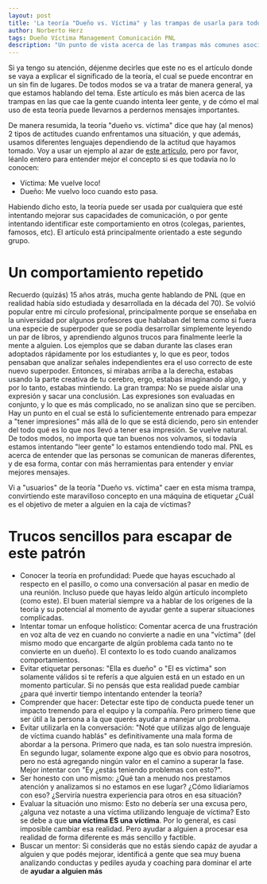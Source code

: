 ```yaml
---
layout: post
title: 'La teoría "Dueño vs. Víctima" y las trampas de usarla para todo'
author: Norberto Herz
tags: Dueño Víctima Management Comunicación PNL
description: "Un punto de vista acerca de las trampas más comunes asociadas al abuso de la teoría, o de no comprender su potencial"
---
```


Si ya tengo su atención, déjenme decirles que este no es el artículo donde se vaya a explicar el significado de la teoría, el cual se puede encontrar en un sin fin de lugares. De todos modos se va a tratar de manera general, ya que estamos hablando del tema. Este artículo es más bien acerca de las trampas en las que cae la gente cuando intenta leer gente, y de cómo el mal uso de esta teoría puede llevarnos a perdernos mensajes importantes.


<!--MORE-->

De manera resumida, la teoría "dueño vs. víctima" dice que hay (al menos) 2 tipos de actitudes cuando enfrentamos una situación, y que además, usamos diferentes lenguajes dependiendo de la actitud que hayamos tomado. Voy a usar un ejemplo al azar de [este artículo]((http://evelynbrooks.com/do-you-use-victim-language/)), pero por favor, léanlo entero para entender mejor el concepto si es que todavía no lo conocen:

- Víctima: Me vuelve loco!
- Dueño: Me vuelvo loco cuando esto pasa.

Habiendo dicho esto, la teoría puede ser usada por cualquiera que esté intentando mejorar sus capacidades de comunicación, o por gente intentando identificar este comportamiento en otros (colegas, parientes, famosos, etc). El artículo está principalmente orientado a este segundo grupo.

# Un comportamiento repetido

Recuerdo (quizás) 15 años atrás, mucha gente hablando de PNL (que en realidad había sido estudiada y desarrollada en la década del 70). Se volvió popular entre mi círculo profesional, principalmente porque se enseñaba en la universidad por algunos profesores que hablaban del tema como si fuera una especie de superpoder que se podía desarrollar simplemente leyendo un par de libros, y aprendiendo algunos trucos para finalmente leerle la mente a alguien. Los ejemplos que se daban durante las clases eran adoptados rápidamente por los estudiantes y, lo que es peor, todos pensaban que analizar señales independientes era el uso correcto de este nuevo superpoder. Entonces, si mirabas arriba a la derecha, estabas usando la parte creativa de tu cerebro, ergo, estabas imaginando algo, y por lo tanto, estabas mintiendo. La gran trampa: No se puede aislar una expresión y sacar una conclusión. Las expresiones son evaluadas en conjunto, y lo que es más complicado, no se analizan sino que se perciben. Hay un punto en el cual se está lo suficientemente entrenado para empezar a "tener impresiones" más allá de lo que se está diciendo, pero sin entender del todo qué es lo que nos llevó a tener esa impresión. Se vuelve natural. De todos modos, no importa que tan buenos nos volvamos, si todavía estamos intentando "leer gente" lo estamos entendiendo todo mal. PNL es acerca de entender que las personas se comunican de maneras diferentes, y de esa forma, contar con más herramientas para entender y enviar mejores mensajes.

Vi a "usuarios" de la teoría "Dueño vs. víctima" caer en esta misma trampa, convirtiendo este maravilloso concepto en una máquina de etiquetar ¿Cuál es el objetivo de meter a alguien en la caja de víctimas?

# Trucos sencillos para escapar de este patrón

- Conocer la teoría en profundidad: Puede que hayas escuchado al respecto en el pasillo, o como una conversación al pasar en medio de una reunión. Incluso puede que hayas leído algún artículo incompleto (como este). El buen material siempre va a hablar de los orígenes de la teoría y su potencial al momento de ayudar gente a superar situaciones complicadas.
- Intentar tomar un enfoque holístico: Comentar acerca de una frustración en voz alta de vez en cuando no convierte a nadie en una "víctima" (del mismo modo que encargarte de algún problema cada tanto no te convierte en un dueño). El contexto lo es todo cuando analizamos comportamientos.
- Evitar etiquetar personas: "Ella es dueño" o "El es víctima" son solamente válidos si te referís a que alguien está en un estado en un momento particular. Si no pensás que esta realidad puede cambiar ¿para qué invertir tiempo intentando entender la teoría?
- Comprender que hacer: Detectar este tipo de conducta puede tener un impacto tremendo para el equipo y la compañía. Pero primero tiene que ser útil a la persona a la que querés ayudar a manejar un problema.
- Evitar utilizarla en la conversación: "Noté que utilizas algo de lenguaje de víctima cuando hablás" es definitivamente una mala forma de abordar a la persona. Primero que nada, es tan solo nuestra impresión. En segundo lugar, solamente expone algo que es obvio para nosotros, pero no está agregando ningún valor en el camino a superar la fase. Mejor intentar con "Ey ¿estás teniendo problemas con esto?".
- Ser honesto con uno mismo: ¿Qué tan a menudo nos prestamos atención y analizamos si no estamos en ese lugar? ¿Cómo lidiaríamos con eso? ¿Serviría nuestra experiencia para otros en esa situación?  
- Evaluar la situación uno mismo: Esto no debería ser una excusa pero, ¿alguna vez notaste a una víctima utilizando lenguaje de víctima? Esto se debe a que **una víctima ES una víctima**. Por lo general, es casi imposible cambiar esa realidad. Pero ayudar a alguien a procesar esa realidad de forma diferente es más sencillo y factible.
- Buscar un mentor: Si considerás que no estás siendo capáz de ayudar a alguien y que podés mejorar, identificá a gente que sea muy buena analizando conductas y pediles ayuda y coaching para dominar el arte de **ayudar a alguien más**

<br />
